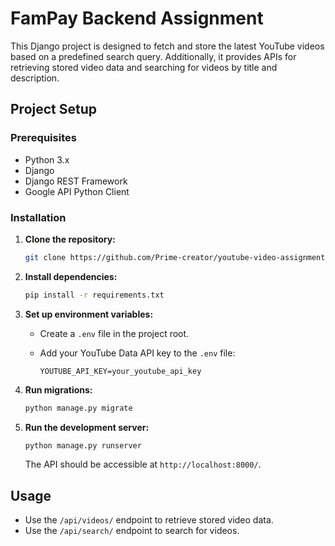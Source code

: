 # FamPay Backend Assignment

This Django project is designed to fetch and store the latest YouTube videos based on a predefined search query. Additionally, it provides APIs for retrieving stored video data and searching for videos by title and description.

## Project Setup

### Prerequisites

- Python 3.x
- Django
- Django REST Framework
- Google API Python Client

### Installation

1. **Clone the repository:**

    ```bash
    git clone https://github.com/Prime-creator/youtube-video-assignment.git
    ```

2. **Install dependencies:**

    ```bash
    pip install -r requirements.txt
    ```

3. **Set up environment variables:**

   - Create a `.env` file in the project root.
   - Add your YouTube Data API key to the `.env` file:

        ```env
        YOUTUBE_API_KEY=your_youtube_api_key
        ```

4. **Run migrations:**

    ```bash
    python manage.py migrate
    ```

5. **Run the development server:**

    ```bash
    python manage.py runserver
    ```

    The API should be accessible at `http://localhost:8000/`.

## Usage

- Use the `/api/videos/` endpoint to retrieve stored video data.
- Use the `/api/search/` endpoint to search for videos.
